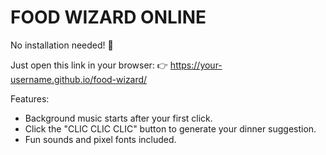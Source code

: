 FOOD WIZARD ONLINE
==================

No installation needed! 🎉

Just open this link in your browser:
👉 https://your-username.github.io/food-wizard/

Features:
- Background music starts after your first click.
- Click the "CLIC CLIC CLIC" button to generate your dinner suggestion.
- Fun sounds and pixel fonts included.
